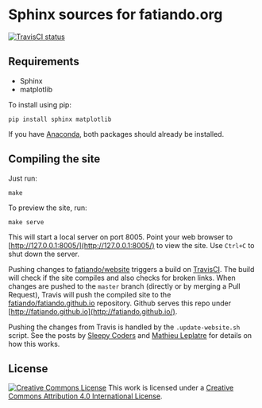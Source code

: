 # Sphinx sources for fatiando.org

[![TravisCI status](http://img.shields.io/travis/fatiando/website.svg?style=flat)](https://travis-ci.org/fatiando/website)

## Requirements

* Sphinx
* matplotlib

To install using pip:

    pip install sphinx matplotlib

If you have [Anaconda](http://docs.continuum.io/anaconda/index.html), both
packages should already be installed.

## Compiling the site

Just run:

    make

To preview the site, run:

    make serve

This will start a local server on port 8005.
Point your web browser to [http://127.0.0.1:8005/](http://127.0.0.1:8005/) to
view the site.
Use `Ctrl+C` to shut down the server.

Pushing changes to
[fatiando/website](https://github.com/fatiando/website)
triggers a build on [TravisCI](https://travis-ci.org/fatiando/website).
The build will check if the site compiles and also checks for broken links.
When changes are pushed to the `master` branch (directly or by merging a Pull
Request), Travis will push the compiled site to the
[fatiando/fatiando.github.io](https://github.com/fatiando/fatiando.github.io)
repository.
Github serves this repo under
[http://fatiando.github.io](http://fatiando.github.io/).

Pushing the changes from Travis is handled by the `.update-website.sh` script.
See the posts by
[Sleepy Coders](http://sleepycoders.blogspot.com.au/2013/03/sharing-travis-ci-generated-files.html)
and
[Mathieu Leplatre](http://blog.mathieu-leplatre.info/publish-your-pelican-blog-on-github-pages-via-travis-ci.html)
for details on how this works.

## License

[![Creative Commons
License](https://i.creativecommons.org/l/by/4.0/88x31.png)](http://creativecommons.org/licenses/by/4.0/)
This work is licensed under a
[Creative Commons Attribution 4.0 International
License](http://creativecommons.org/licenses/by/4.0/).
